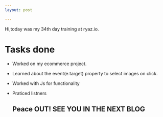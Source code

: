 ```yaml
---
layout: post

---
```

Hi,today was my 34th day training at ryaz.io.

# Tasks done
* Worked on my ecommerce project.
* Learned about the event(e.target) property to select images on click.
* Worked with Js for functionality
* Praticed listners

  ## Peace OUT! SEE YOU IN THE NEXT BLOG